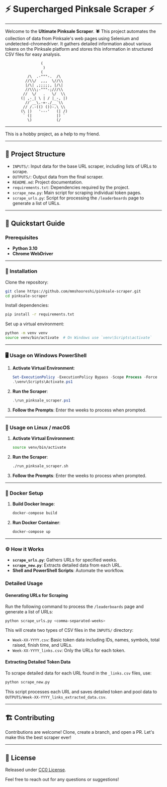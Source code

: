 # ⚡️ Supercharged Pinksale Scraper ⚡️
---

Welcome to the **Ultimate Pinksale Scraper**. 🕷️ This project automates the collection of data from Pinksale's web pages using Selenium and undetected-chromedriver. It gathers detailed information about various tokens on the Pinksale platform and stores this information in structured CSV files for easy analysis.


```plaintext
                (
                 )
                (
          /\  .-"""-.  /\
         //\\/  ,,,  \//\\
         |/\| ,;;;;;, |/\|
         //\\\;-"""-;///\\
        //  \/   .   \/  \\
       (| ,-_| \ | / |_-, |)
         //`__\.-=-./__`\\
        // /.-(() ())-.\ \\
       (\ |)   '---'   (| /)
        ` (|           |) `
          \)           (/

```

---

This is a hobby project, as a help to my friend.

---

## 📁 Project Structure

- `INPUTS/`: Input data for the base URL scraper, including lists of URLs to scrape.
- `OUTPUTS/`: Output data from the final scraper.
- `README.md`: Project documentation.
- `requirements.txt`: Dependencies required by the project.
- `scrape_new.py`: Main script for scraping individual token pages.
- `scrape_urls.py`: Script for processing the `/leaderboards` page to generate a list of URLs.

---

## 🚀 Quickstart Guide

### Prerequisites
- **Python 3.10**
- **Chrome WebDriver**

---

### 📜 Installation

Clone the repository:
```sh
git clone https://github.com/mmshooreshi/pinksale-scraper.git
cd pinksale-scraper
```

Install dependencies:
```sh
pip install -r requirements.txt
```

Set up a virtual environment:
```sh
python -m venv venv
source venv/bin/activate  # On Windows use `venv\Scripts\activate`
```

---

### 🖥️ Usage on Windows PowerShell

1. **Activate Virtual Environment**:
    ```powershell
    Set-ExecutionPolicy -ExecutionPolicy Bypass -Scope Process -Force
    .\venv\Scripts\Activate.ps1
    ```

2. **Run the Scraper**:
    ```powershell
    .\run_pinksale_scraper.ps1
    ```

3. **Follow the Prompts**: Enter the weeks to process when prompted.

---

### 🐧 Usage on Linux / macOS

1. **Activate Virtual Environment**:
    ```sh
    source venv/bin/activate
    ```

2. **Run the Scraper**:
    ```sh
    ./run_pinksale_scraper.sh
    ```

3. **Follow the Prompts**: Enter the weeks to process when prompted.

---

### 🐳 Docker Setup

1. **Build Docker Image**:
    ```sh
    docker-compose build
    ```

2. **Run Docker Container**:
    ```sh
    docker-compose up
    ```

---

### ⚙️ How it Works

- **`scrape_urls.py`**: Gathers URLs for specified weeks.
- **`scrape_new.py`**: Extracts detailed data from each URL.
- **Shell and PowerShell Scripts**: Automate the workflow.

### Detailed Usage

#### Generating URLs for Scraping

Run the following command to process the `/leaderboards` page and generate a list of URLs:
```bash
python scrape_urls.py <comma-separated-weeks>
```
This will create two types of CSV files in the `INPUTS/` directory:
- `Week-XX-YYYY.csv`: Basic token data including IDs, names, symbols, total raised, finish time, and URLs.
- `Week-XX-YYYY_links.csv`: Only the URLs for each token.

#### Extracting Detailed Token Data

To scrape detailed data for each URL found in the `_links.csv` files, use:
```bash
python scrape_new.py
```
This script processes each URL and saves detailed token and pool data to `OUTPUTS/Week-XX-YYYY_links_extracted_data.csv`.

---

## 🏗️ Contributing

Contributions are welcome! Clone, create a branch, and open a PR. Let's make this the best scraper ever!

---

## 📜 License

Released under [CC0 License](LICENSE).

Feel free to reach out for any questions or suggestions!
